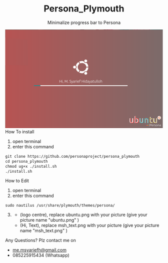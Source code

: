 <div align="center">
	<h1>Persona_Plymouth</h1>
	<p>Minimalize progress bar to Persona</p>
	<img src="preview_persona.png">
</div


How To install

1. open terminal
2. enter this command
```
git clone https://github.com/personaproject/persona_plymouth
cd persona_plymouth
chmod ug+x ./install.sh
./install.sh
```


How to Edit

1. open terminal
2. enter this command
```
sudo nautilus /usr/share/plymouth/themes/persona/
```
3. * (logo centre), replace ubuntu.png with your picture (give your picture name "ubuntu.png" ) 
   * (Hi, Text), replace msh_text.png with your picture (give your picture name "msh_text.png" )

Any Questions?
Plz contact me on
* me.msyariefh@gmail.com
* 085225915434 (Whatsapp)

